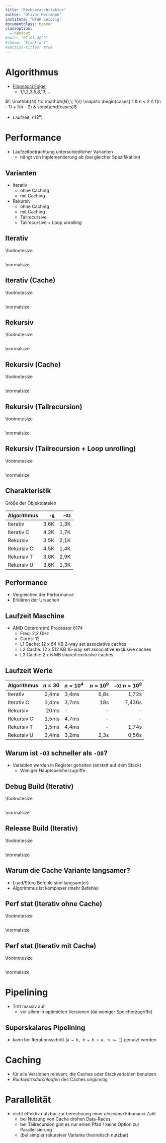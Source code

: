```yaml
---
title: "Rechnerarchitektur"
author: "Oliver Herrmann"
institute: "HTWK Leipzig"
documentclass: beamer
classoption:
  - handout
#date: "07.01.2022"
#theme: "Frankfurt"
#section-titles: true
---
```


# Algorithmus

- [Fibonacci Folge](https://de.wikipedia.org/wiki/Fibonacci-Folge)
    - 1,1,2,3,5,8,13,...

$f: \mathbb{N} \to \mathbb{N},\; f(n) \mapsto \begin{cases} 1 & n < 2 \\ f(n - 1) + f(n - 2) & sonst\end{cases}$

- Laufzeit: $\mathcal{O}(2^n)$

# Performance

- Laufzeitbetrachtung unterschiedlicher Varianten
    - hängt von Implementierung ab (bei gleicher Spezifikation)

## Varianten

- Iterativ
    - ohne Caching
    - mit Caching
- Rekursiv
    - ohne Caching
    - mit Caching
    - Tailrecursive
    - Tailrecursive + Loop unrolling

## Iterativ

\footnotesize
```{.c include=../Algorithm/fib_iterative.c startLine=4 endLine=100}
```
\normalsize

## Iterativ (Cache)

\footnotesize
```{.c include=../Algorithm/fib_iterative_cache.c startLine=4 endLine=100}
```
\normalsize

## Rekursiv

\footnotesize
```{.c include=../Algorithm/fib_rec.c startLine=3 endLine=100}
```
\normalsize

## Rekursiv (Cache)

\footnotesize
```{.c include=../Algorithm/fib_rec_cache.c startLine=6 endLine=100}
```
\normalsize

## Rekursiv (Tailrecursion)

\footnotesize
```{.c include=../Algorithm/fib_tailrec.c startLine=4 endLine=100}
```
\normalsize

## Rekursiv (Tailrecursion + Loop unrolling)

\footnotesize
```{.c include=../Algorithm/fib_unroll.c startLine=4 endLine=100}
```
\normalsize

## Charakteristik

Größe der Objektdateien

| Algorithmus | `-g`     | `-O3`    |
|-------------|---------:|---------:|
| Iterativ    |   3,6K   | 1,3K     |
| Iterativ C  |   4,2K   | 1,7K     |
| Rekursiv    |   3,5K   | 2,1K     |
| Rekursiv C  |   4,5K   | 1,4K     |
| Rekursiv T  |   3,8K   | 2,9K     |
| Rekursiv U  |   3,6K   | 1,3K     |

## Performance

- Vergleichen der Performance
- Erklären der Ursachen

## Laufzeit Maschine

- AMD Opteron(tm) Processor 6174
    - Freq: 2,2 GHz
    - Cores: 12
    - L1 Cache: 12 x 64 KB 2-way set associative caches
    - L2 Cache: 12 x 512 KB 16-way set associative exclusive caches
    - L3 Cache: 2 x 6 MB shared exclusive caches

## Laufzeit Werte

| Algorithmus | $n = 30$ | $n=10^4$ | $n=10^9$ | `-O3` $n=10^9$ |
|-------------|---------:|----------|---------:|---------------:|
| Iterativ    |   2,4ms  | 3,4ms    |   6,8s   | 1,72s          |
| Iterativ C  |   3,4ms  | 3,7ms    |   18s    | 7,436s         |
| Rekursiv    |   20ms   | -        |   -      | -              |
| Rekursiv C  |   1,5ms  | 4,7ms    |   -      | -              |
| Rekursiv T  |   1,5ms  | 4,4ms    |   -      | 1,74s          |
| Rekursiv U  |   3,4ms  | 3,2ms    |   2,3s   | 0,56s          |

## Warum ist `-O3` schneller als `-O0`?

- Variablen werden in Register gehalten (anstatt auf dem Stack)
    - Weniger Hauptspeicherzugriffe

## Debug Build (Iterativ)
\footnotesize
```{include=../Algorithm/build/debug/fib_iterative.objdump startLine=10 endLine=20 dedent=8}
```
\normalsize

## Release Build (Iterativ)
\footnotesize
```{include=../Algorithm/build/release/fib_iterative.objdump startLine=9 endLine=23 dedent=8}
```
\normalsize

## Warum die Cache Variante langsamer?

- Load/Store Befehle sind langsam(er)
- Algorithmus ist komplexer (mehr Befehle)

## Perf stat (Iterativ ohne Cache)
\footnotesize
```{include=../Algorithm/build/release/fib_iterative_1000000000.stat startLine=5 endLine=20 dedent=4}
```
\normalsize

## Perf stat (Iterativ mit Cache)
\footnotesize
```{include=../Algorithm/build/release/fib_iterative_cache_1000000000.stat startLine=5 endLine=20 dedent=4}
```
\normalsize

# Pipelining

- Tritt massiv auf
    - vor allem in optimieten Versionen (da weniger Speicherzugriffe)
    <!-- TODO: graphische Pipeline! -->

## Superskalares Pipelining

- kann bei Iterationsschritt (`a = b, b = b + a, n += 1`) genutzt werden

# Caching

- für alle Versionen relevant, die Caches oder Stackvariablen benutzen
- *Rückwärtsdurchlaufen* des Caches ungünstig

# Parallelität

- nicht effektiv nutzbar zur berechnung einer *einzelnen* Fibonacci Zahl
    - bei Nutzung von Cache drohen Data-Races
    - bei Tailrecursion gibt es nur einen Pfad / keine Option zur Parallelisierung
    - (bei simpler rekursiver Variante theoretisch nutzbar)
